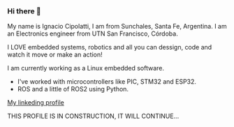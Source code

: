 ### Hi there 👋
My name is Ignacio Cipolatti, I am from Sunchales, Santa Fe, Argentina.
I am an Electronics engineer from UTN San Francisco, Córdoba. 

I LOVE embedded systems, robotics and all you can dessign, code and watch it move or make an action!

I am currently working as a Linux embedded software. 
* I've worked with microcontrollers like PIC, STM32 and ESP32.
* ROS and a little of ROS2 using Python.


[My linkeding profile](https://www.linkedin.com/in/ignacio-cipolatti-5a162358/)

THIS PROFILE IS IN CONSTRUCTION,
IT WILL CONTINUE...
<!--
**IgnacioCipo/IgnacioCipo** is a ✨ _special_ ✨ repository because its `README.md` (this file) appears on your GitHub profile.

Here are some ideas to get you started:

- 🔭 I’m currently working on ...
- 🌱 I’m currently learning ...
- 👯 I’m looking to collaborate on ...
- 🤔 I’m looking for help with ...
- 💬 Ask me about ...
- 📫 How to reach me: ...
- 😄 Pronouns: ...
- ⚡ Fun fact: ...
-->
